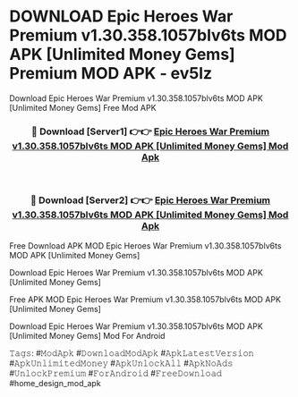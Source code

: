 # DOWNLOAD Epic Heroes War Premium v1.30.358.1057blv6ts MOD APK [Unlimited Money Gems] Premium MOD APK - ev5lz
Download Epic Heroes War Premium v1.30.358.1057blv6ts MOD APK [Unlimited Money Gems] Free Mod APK

<div align="center">
<h3>🔴 Download [Server1] 👉👉 <a href="https://apk-comot.site?title=Epic_Heroes_War_Premium_v1.30.358.1057blv6ts_MOD_APK_[Unlimited_Money_Gems]">Epic Heroes War Premium v1.30.358.1057blv6ts MOD APK [Unlimited Money Gems] Mod Apk</a></h3><br>

<h3>🔴 Download [Server2] 👉👉 <a href="https://apk-comot.site?title=Epic_Heroes_War_Premium_v1.30.358.1057blv6ts_MOD_APK_[Unlimited_Money_Gems]">Epic Heroes War Premium v1.30.358.1057blv6ts MOD APK [Unlimited Money Gems] Mod Apk</a></h3>
</div>


Free Download APK MOD Epic Heroes War Premium v1.30.358.1057blv6ts MOD APK [Unlimited Money Gems]

Download Epic Heroes War Premium v1.30.358.1057blv6ts MOD APK [Unlimited Money Gems] 

Free APK MOD Epic Heroes War Premium v1.30.358.1057blv6ts MOD APK [Unlimited Money Gems] 

Download Epic Heroes War Premium v1.30.358.1057blv6ts MOD APK [Unlimited Money Gems] Mod For Android

𝚃𝚊𝚐𝚜: #𝙼𝚘𝚍𝙰𝚙𝚔 #𝙳𝚘𝚠𝚗𝚕𝚘𝚊𝚍𝙼𝚘𝚍𝙰𝚙𝚔 #𝙰𝚙𝚔𝙻𝚊𝚝𝚎𝚜𝚝𝚅𝚎𝚛𝚜𝚒𝚘𝚗 #𝙰𝚙𝚔𝚄𝚗𝚕𝚒𝚖𝚒𝚝𝚎𝚍𝙼𝚘𝚗𝚎𝚢 #𝙰𝚙𝚔𝚄𝚗𝚕𝚘𝚌𝚔𝙰𝚕𝚕 #𝙰𝚙𝚔𝙽𝚘𝙰𝚍𝚜 #𝚄𝚗𝚕𝚘𝚌𝚔𝙿𝚛𝚎𝚖𝚒𝚞𝚖 #𝙵𝚘𝚛𝙰𝚗𝚍𝚛𝚘𝚒𝚍 #𝙵𝚛𝚎𝚎𝙳𝚘𝚠𝚗𝚕𝚘𝚊𝚍 #home_design_mod_apk